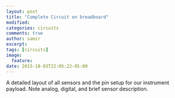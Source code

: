 ```yaml
---
layout: post
title: "Complete Circuit on breadboard"
modified:
categories: circuits
comments: true
author: samir
excerpt:
tags: [circuits]
image:
  feature:
date: 2015-18-03T22:05:22-05:00
---
```


A detailed layout of all sensors and the pin setup for our instrument payload. Note analog, digital, and brief sensor description.